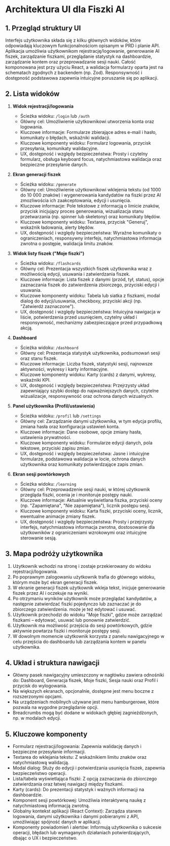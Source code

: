 # Architektura UI dla Fiszki AI

## 1. Przegląd struktury UI

Interfejs użytkownika składa się z kilku głównych widoków, które odpowiadają kluczowym funkcjonalnościom opisanym w PRD i planie API. Aplikacja umożliwia użytkownikom rejestrację/logowanie, generowanie AI fiszek, zarządzanie fiszkami, przeglądanie statystyk na dashboardzie, zarządzanie kontem oraz przeprowadzanie sesji nauki. Całość komponowana jest przy użyciu React, a walidacja formularzy oparta jest na schematach zgodnych z backendem (np. Zod). Responsywność i dostępność podstawowa zapewnia intuicyjne poruszanie się po aplikacji.

## 2. Lista widoków

1. **Widok rejestracji/logowania**

   - Ścieżka widoku: `/login` lub `/auth`
   - Główny cel: Umożliwienie użytkownikowi utworzenia konta oraz logowania.
   - Kluczowe informacje: Formularze zbierające adres e-mail i hasło, komunikaty o błędach, wskaźniki walidacji.
   - Kluczowe komponenty widoku: Formularz logowania, przycisk przesyłania, komunikaty walidacyjne.
   - UX, dostępność i względy bezpieczeństwa: Prosty i czytelny formularz, obsługa keyboard focus, natychmiastowa walidacja oraz bezpieczne przesyłanie danych.

2. **Ekran generacji fiszek**

   - Ścieżka widoku: `/generate`
   - Główny cel: Umożliwienie użytkownikowi wklejenia tekstu (od 1000 do 10 000 znaków) i wygenerowania kandydatów na fiszki przez AI zmozliwościa ich zaakceptowania, edycji i usunięcia.
   - Kluczowe informacje: Pole tekstowe z informacją o limicie znaków, przycisk inicjujący proces generowania, wizualizacja stanu przetwarzania (np. spinner lub skeletony) oraz komunikaty błędów.
   - Kluczowe komponenty widoku: Textarea, przycisk "Generuj", wskaźnik ładowania, alerty błędów.
   - UX, dostępność i względy bezpieczeństwa: Wyraźne komunikaty o ograniczeniach, responsywny interfejs, natychmiastowa informacja zwrotna o postępie, walidacja limitu znaków.

3. **Widok listy fiszek ("Moje fiszki")**

   - Ścieżka widoku: `/flashcards`
   - Główny cel: Prezentacja wszystkich fiszek użytkownika wraz z możliwością edycji, usuwania i zatwierdzania fiszek.
   - Kluczowe informacje: Lista fiszek z danymi (przód, tył, status), opcje zaznaczania fiszek do zatwierdzenia zbiorczego, przyciski edycji i usuwania.
   - Kluczowe komponenty widoku: Tabela lub siatka z fiszkami, modal dialog do edycji/usuwania, checkboxy, przyciski akcji (np. "Zatwierdź zaznaczone").
   - UX, dostępność i względy bezpieczeństwa: Intuicyjna nawigacja w liście, potwierdzenia przed usunięciem, czytelny układ i responsywność, mechanizmy zabezpieczające przed przypadkową akcją.

4. **Dashboard**

   - Ścieżka widoku: `/dashboard`
   - Główny cel: Prezentacja statystyk użytkownika, podsumowań sesji oraz stanu fiszek.
   - Kluczowe informacje: Liczba fiszek, statystyki sesji, najnowsze aktywności, wykresy i karty informacyjne.
   - Kluczowe komponenty widoku: Karty (cards) z danymi, wykresy, wskaźniki KPI.
   - UX, dostępność i względy bezpieczeństwa: Przejrzysty układ zapewniający szybki dostęp do najważniejszych danych, czytelne wizualizacje, responsywność oraz ochrona danych wizualnych.

5. **Panel użytkownika (Profil/ustawienia)**

   - Ścieżka widoku: `/profil` lub `/settings`
   - Główny cel: Zarządzanie danymi użytkownika, w tym edycja profilu, zmiana hasła oraz konfiguracja ustawień konta.
   - Kluczowe informacje: Dane osobowe, opcje zmiany hasła, ustawienia prywatności.
   - Kluczowe komponenty widoku: Formularze edycji danych, pola tekstowe, przyciski zapisu zmian.
   - UX, dostępność i względy bezpieczeństwa: Jasne i intuicyjne formularze, podstawowa walidacja w locie, ochrona danych użytkownika oraz komunikaty potwierdzające zapis zmian.

6. **Ekran sesji powtórkowych**
   - Ścieżka widoku: `/learning`
   - Główny cel: Przeprowadzenie sesji nauki, w której użytkownik przegląda fiszki, ocenia je i monitoruje postępy nauki.
   - Kluczowe informacje: Aktualnie wyświetlana fiszka, przyciski oceny (np. "Zapamiętana", "Nie zapamiętana"), licznik postępu sesji.
   - Kluczowe komponenty widoku: Karta fiszki, przyciski oceny, licznik, ewentualne animacje zmiany fiszek.
   - UX, dostępność i względy bezpieczeństwa: Prosty i przejrzysty interfejs, natychmiastowa informacja zwrotna, dostosowanie dla użytkowników z ograniczeniami wzrokowymi oraz intuicyjne sterowanie sesją.

## 3. Mapa podróży użytkownika

1. Użytkownik wchodzi na stronę i zostaje przekierowany do widoku rejestracji/logowania.
2. Po poprawnym zalogowaniu użytkownik trafia do głównego widoku, którym może być ekran generacji fiszek.
3. W ekranie generacji fiszek użytkownik wkleja tekst, inicjuje generowanie fiszek przez AI i oczekuje na wyniki.
4. Po otrzymaniu wyników użytkownik może przeglądać kandydatów, a następnie zatwierdzać fiszki pojedynczo lub zaznaczać je do zbiorczego zatwierdzenia. może je też edytować i usuwać.
5. Użytkownik przechodzi do widoku "Moje fiszki", gdzie może zarządzać fiszkami – edytować, usuwać lub ponownie zatwierdzić.
6. Użytkownik ma możliwość przejścia do sesji powtórkowych, gdzie aktywnie powtarza fiszki i monitoruje postępy sesji.
7. W dowolnym momencie użytkownik korzysta z panelu nawigacyjnego w celu przejścia do dashboardu lub zarządzania kontem w panelu użytkownika.

## 4. Układ i struktura nawigacji

- Główny pasek nawigacyjny umieszczony w nagłówku zawiera odnośniki do: Dashboard, Generacja fiszek, Moje fiszki, Sesja nauki oraz Profil i przycisk do wylogowania.
- Na większych ekranach, opcjonalnie, dostępne jest menu boczne z rozszerzonymi opcjami.
- Na urządzeniach mobilnych używane jest menu hamburgerowe, które pozwala na wygodne przeglądanie opcji.
- Breadcrumbs mogą być dodane w widokach głębiej zagnieżdżonych, np. w modalach edycji.

## 5. Kluczowe komponenty

- Formularz rejestracji/logowania: Zapewnia walidację danych i bezpieczne przesyłanie informacji.
- Textarea do wklejania tekstu: Z wskaźnikiem limitu znaków oraz natychmiastową walidacją.
- Modal dialog: Służy do edycji i potwierdzania usunięcia fiszek, zapewnia bezpieczeństwo operacji.
- Lista/tabela wyświetlająca fiszki: Z opcją zaznaczania do zbiorczego zatwierdzania oraz łatwej nawigacji między fiszkami.
- Karty (cards): Do prezentacji statystyk i ważnych informacji na dashboardzie.
- Komponent sesji powtórkowej: Umożliwia interaktywną naukę z natychmiastową informacją zwrotną.
- Globalny kontekst aplikacji (React Context): Zarządza stanem logowania, danymi użytkownika i danymi pobieranymi z API, umożliwiając spójność danych w aplikacji.
- Komponenty powiadomień i alertów: Informują użytkownika o sukcesie operacji, błędach lub wymaganych działaniach potwierdzających, dbając o UX i bezpieczeństwo.
